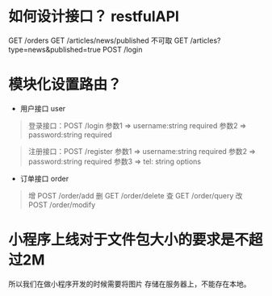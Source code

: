 # 如何设计接口？ restfulAPI
GET /orders
GET /articles/news/published 不可取
GET /articles?type=news&published=true
POST /login

# 模块化设置路由？
- 用户接口 user
> 登录接口：POST /login
参数1 => username:string required
参数2 => password:string required

> 注册接口：POST /register
参数1 => username:string required
参数2 => password:string required
参数3 => tel: string options


- 订单接口 order
> 增 POST /order/add
> 删 GET  /order/delete
> 查 GET  /order/query
> 改 POST /order/modify

# 小程序上线对于文件包大小的要求是不超过2M
所以我们在做小程序开发的时候需要将图片
存储在服务器上，不能存在本地。
